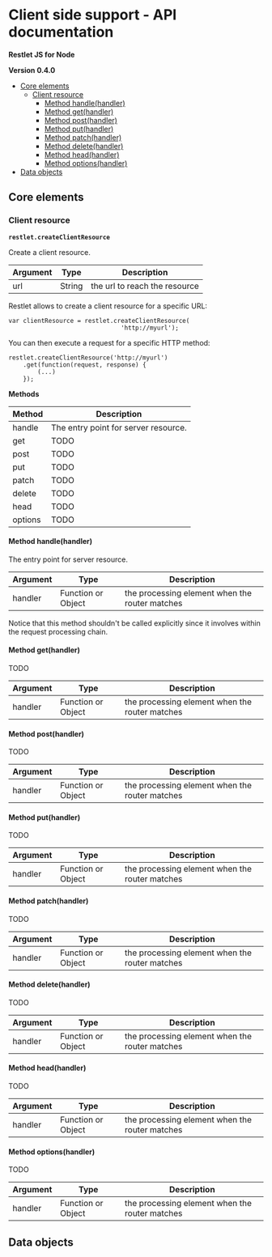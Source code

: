 # Client side support - API documentation

__Restlet JS for Node__

__Version 0.4.0__

<!-- START doctoc generated TOC please keep comment here to allow auto update -->
<!-- DON'T EDIT THIS SECTION, INSTEAD RE-RUN doctoc TO UPDATE -->


- [Core elements](#core-elements)
  - [Client resource](#client-resource)
    - [Method handle(handler)](#method-handlehandler)
    - [Method get(handler)](#method-gethandler)
    - [Method post(handler)](#method-posthandler)
    - [Method put(handler)](#method-puthandler)
    - [Method patch(handler)](#method-patchhandler)
    - [Method delete(handler)](#method-deletehandler)
    - [Method head(handler)](#method-headhandler)
    - [Method options(handler)](#method-optionshandler)
- [Data objects](#data-objects)

<!-- END doctoc generated TOC please keep comment here to allow auto update -->


## Core elements


### Client resource

__`restlet.createClientResource`__

Create a client resource.

| Argument | Type | Description |
| -------- | ---- | ----------- |
| url | String | the url to reach the resource |

Restlet allows to create a client resource for a specific URL:

    var clientResource = restlet.createClientResource(
                                   'http://myurl');

You can then execute a request for a specific HTTP method:

    restlet.createClientResource('http://myurl')
        .get(function(request, response) {
            (...)
        });

__Methods__

| Method | Description |
| ------ | ----------- |
| handle | The entry point for server resource. |
| get | TODO |
| post | TODO |
| put | TODO |
| patch | TODO |
| delete | TODO |
| head | TODO |
| options | TODO |

#### Method handle(handler)

The entry point for server resource.

| Argument | Type | Description |
| -------- | ---- | ----------- |
| handler | Function or Object | the processing element when the router matches |

Notice that this method shouldn't be called explicitly since it
involves within the request processing chain.

#### Method get(handler)

TODO

| Argument | Type | Description |
| -------- | ---- | ----------- |
| handler | Function or Object | the processing element when the router matches |

#### Method post(handler)

TODO

| Argument | Type | Description |
| -------- | ---- | ----------- |
| handler | Function or Object | the processing element when the router matches |

#### Method put(handler)

TODO

| Argument | Type | Description |
| -------- | ---- | ----------- |
| handler | Function or Object | the processing element when the router matches |

#### Method patch(handler)

TODO

| Argument | Type | Description |
| -------- | ---- | ----------- |
| handler | Function or Object | the processing element when the router matches |

#### Method delete(handler)

TODO

| Argument | Type | Description |
| -------- | ---- | ----------- |
| handler | Function or Object | the processing element when the router matches |

#### Method head(handler)

TODO

| Argument | Type | Description |
| -------- | ---- | ----------- |
| handler | Function or Object | the processing element when the router matches |

#### Method options(handler)

TODO

| Argument | Type | Description |
| -------- | ---- | ----------- |
| handler | Function or Object | the processing element when the router matches |

## Data objects
